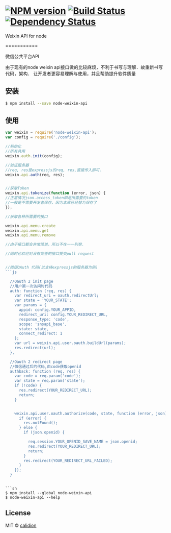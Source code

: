 #  [![NPM version][npm-image]][npm-url] [![Build Status][travis-image]][travis-url] [![Dependency Status][daviddm-image]][daviddm-url]

Weixin API for node

===========

微信公共平台API

由于现有的node weixin api接口做的比较麻烦，不利于书写与理解．故重新书写代码，架构．
让开发者更容易理解与使用，并且帮助提升软件质量


## 安装

```sh
$ npm install --save node-weixin-api
```


## 使用

```js
var weixin = require('node-weixin-api');
var config = require('./config');

//初始化
//所有共用
weixin.auth.init(config);

//验证服务器
//req, res是expressjs的req, res,直接传入即可．
weixin.api.auth(req, res);


//获取Token
weixin.api.tokenize(function (error, json) {
//正常情况json.access_token即是所需要的token
//一般是不需要开发者保存，因为本库已经替为保存了
});

//获取各种所需要的接口

weixin.api.menu.create
weixin.api.menu.get
weixin.api.menu.remove

//由于接口都会非常简单，所以不在一一列举．

//同时也欢迎对没有完善的接口提交pull request


//微信OAuth 代码(以支持expressjs的服务器为例)
```js

  //Oauth 2 init page
  //用户第一次访问时代码
  auth: function (req, res) {
    var redirect_uri = oauth.redirectUrl;
    var state = 'YOUR_STATE';
    var params = {
      appid: config.YOUR_APPID,
      redirect_uri: config.YOUR_REDIRECT_URL,
      response_type: 'code',
      scope: 'snsapi_base',
      state: state,
      connect_redirect: 1
    };
    var url = weixin.api.user.oauth.buildUrl(params);
    res.redirect(url);
  },

  //Oauth 2 redirect page
  //微信通过后的代码,由code获取openid
  authback: function (req, res) {
    var code = req.param('code');
    var state = req.param('state');
    if (!code) {
      res.redirect(YOUR_REDIRECT_URL);
      return;
    }


    weixin.api.user.oauth.authorize(code, state, function (error, json) {
      if (error) {
        res.notFound();
      } else {
        if (json.openid) {

          req.session.YOUR_OPENID_SAVE_NAME = json.openid;
          res.redirect(YOUR_REDIRECT_URL);
          return;
        }
        res.redirect(YOUR_REDIRECT_URL_FAILED);
      }
    });
  }
```

```

```sh
$ npm install --global node-weixin-api
$ node-weixin-api --help
```


## License

MIT © [calidion](blog.3gcnbeta.com)


[npm-image]: https://badge.fury.io/js/node-weixin-api.svg
[npm-url]: https://npmjs.org/package/node-weixin-api
[travis-image]: https://travis-ci.org/JSSDKCN/node-weixin-api.svg?branch=master
[travis-url]: https://travis-ci.org/JSSDKCN/node-weixin-api
[daviddm-image]: https://david-dm.org/JSSDKCN/node-weixin-api.svg?theme=shields.io
[daviddm-url]: https://david-dm.org/JSSDKCN/node-weixin-api
